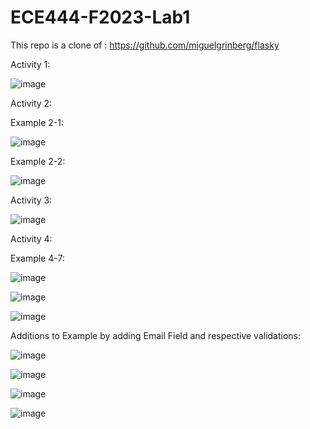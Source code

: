 # ECE444-F2023-Lab1

This repo is a clone of : https://github.com/miguelgrinberg/flasky

Activity 1:

![image](https://github.com/Ultare1717/ECE444-F2023-Lab1/assets/67229334/c12bae2e-03c0-4d0b-ab29-b7ea9046f673)


Activity 2:

Example 2-1:

![image](https://github.com/Ultare1717/ECE444-F2023-Lab1/assets/67229334/7de7d493-08be-46fa-b431-557231963211)


Example 2-2: 

![image](https://github.com/Ultare1717/ECE444-F2023-Lab1/assets/67229334/89991e71-bdba-4547-a535-11c1090be658)



Activity 3:

![image](https://github.com/Ultare1717/ECE444-F2023-Lab1/assets/67229334/24919579-96f4-4710-9e2e-01e1451face1)


Activity 4:

Example 4-7:

![image](https://github.com/Ultare1717/ECE444-F2023-Lab1/assets/67229334/93aab4bd-69b7-4c16-a378-634a9c0d9fda)

![image](https://github.com/Ultare1717/ECE444-F2023-Lab1/assets/67229334/63e8bbff-ac62-431e-8a69-e75686e1d2a6)

![image](https://github.com/Ultare1717/ECE444-F2023-Lab1/assets/67229334/a5c45330-0a35-4a41-bbc6-ca081d1f9a5b)



Additions to Example by adding Email Field and respective validations:

![image](https://github.com/Ultare1717/ECE444-F2023-Lab1/assets/67229334/a20132e2-8852-4bd9-b509-65db4762f2f1)

![image](https://github.com/Ultare1717/ECE444-F2023-Lab1/assets/67229334/6b98cd35-46a9-4eb4-88db-9e0dac99f6ed)

![image](https://github.com/Ultare1717/ECE444-F2023-Lab1/assets/67229334/52280e05-fe82-4efc-87c8-f08acee9b22f)

![image](https://github.com/Ultare1717/ECE444-F2023-Lab1/assets/67229334/2c6b8d84-9ecb-4770-8721-559dc053118c)

